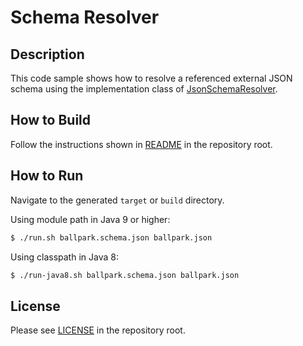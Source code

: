 # Schema Resolver

## Description

This code sample shows how to resolve a referenced external JSON schema using
the implementation class of [JsonSchemaResolver].

## How to Build

Follow the instructions shown in [README](../README.md) in the repository root.

## How to Run

Navigate to the generated `target` or `build` directory.

Using module path in Java 9 or higher:

```bash
$ ./run.sh ballpark.schema.json ballpark.json
```

Using classpath in Java 8:

```bash
$ ./run-java8.sh ballpark.schema.json ballpark.json
```

## License

Please see [LICENSE](../LICENSE) in the repository root.

[Java API for JSON Processing]: https://eclipse-ee4j.github.io/jsonp/
[JsonSchemaResolver]: https://static.javadoc.io/org.leadpony.justify/justify/0.15.0/org.leadpony.justify/org/leadpony/justify/api/JsonSchemaResolver.html
